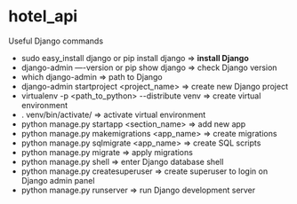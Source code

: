 # hotel_api
Useful Django commands

* sudo easy_install django or pip install django 	      => __install Django__
* django-admin —-version or pip show django 		        => check Django version
* which django-admin 					                          => path to Django
* django-admin startproject <project_name> 		          => create new Django project
* virtualenv -p <path_to_python> --distribute venv 	    => create virtual environment
* . venv/bin/activate/					                        => activate virtual environment
* python manage.py startapp <section_name>		          => add new app
* python manage.py makemigrations <app_name>		        => create migrations
* python manage.py sqlmigrate <app_name> <version>	    => create SQL scripts
* python manage.py migrate				                      => apply migrations
* python manage.py shell				                        => enter Django database shell
* python manage.py createsuperuser			                => create superuser to login on Django admin panel
* python manage.py runserver				                    => run Django development server
